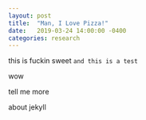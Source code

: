 ```yaml
---
layout: post
title:  "Man, I Love Pizza!"
date:   2019-03-24 14:00:00 -0400
categories: research
---
```


this is fuckin sweet
``` and this is a test ```

wow 

tell me more

about jekyll

